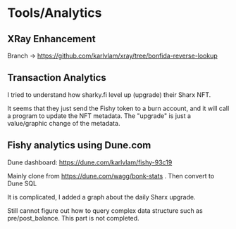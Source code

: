 # Tools/Analytics 


## XRay Enhancement 

Branch -> https://github.com/karlvlam/xray/tree/bonfida-reverse-lookup


## Transaction Analytics

I tried to understand how sharky.fi level up (upgrade) their Sharx NFT.

It seems that they just send the Fishy token to a burn account, and it will call a program to update the NFT metadata. The "upgrade" is just a value/graphic change of the metadata. 

## Fishy analytics using Dune.com

Dune dashboard: https://dune.com/karlvlam/fishy-93c19

Mainly clone from https://dune.com/wagg/bonk-stats . Then convert to Dune SQL

It is complicated, I added a graph about the daily Sharx upgrade.

Still cannot figure out how to query complex data structure such as pre/post_balance. This part is not completed.



